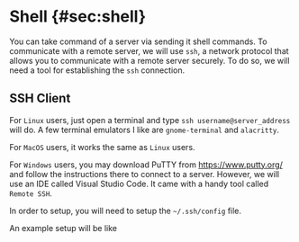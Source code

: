 # Shell {#sec:shell}

You can take command of a server via sending it shell commands. To communicate
with a remote server, we will use `ssh`, a network protocol that allows you to
communicate with a remote server securely. To do so, we will need a tool for
establishing the `ssh` connection.

## SSH Client

For `Linux` users, just open a terminal and type `ssh username@server_address`
will do. A few terminal emulators I like are `gnome-terminal` and `alacritty`.

For `MacOS` users, it works the same as `Linux` users.

For `Windows` users, you may download PuTTY from <https://www.putty.org/> and
follow the instructions there to connect to a server. However, we will use an
IDE called Visual Studio Code. It came with a handy tool called `Remote SSH`.

In order to setup, you will need to setup the `~/.ssh/config` file. 

An example setup will be like 

```bash

```
